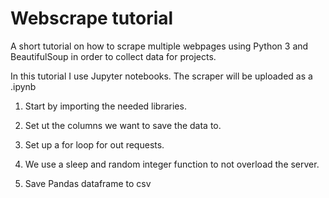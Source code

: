 # Webscrape tutorial

A short tutorial on how to scrape multiple webpages using Python 3 and BeautifulSoup in order to collect data for projects.

In this tutorial I use Jupyter notebooks. The scraper will be uploaded as a .ipynb

1) Start by importing the needed libraries. 

2) Set ut the columns we want to save the data to.

3) Set up a for loop for out requests.

4) We use a sleep and random integer function to not overload the server.

5) Save Pandas dataframe to csv


